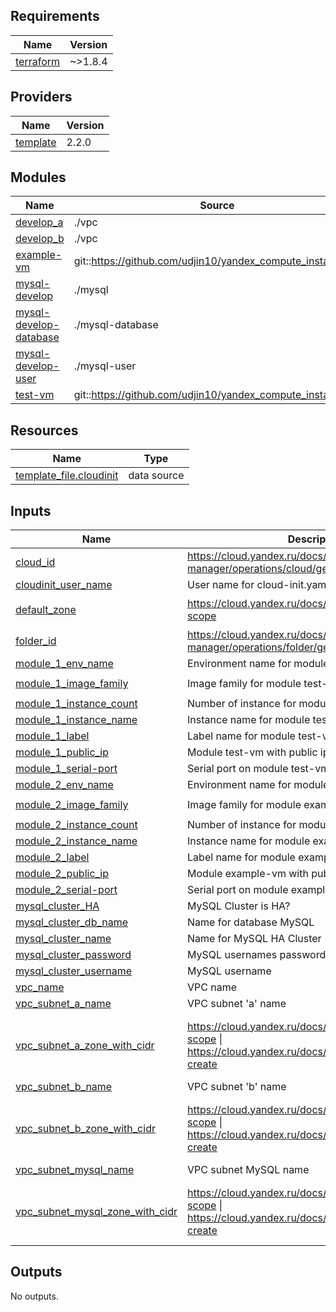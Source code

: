 <!-- BEGIN_TF_DOCS -->
## Requirements

| Name | Version |
|------|---------|
| <a name="requirement_terraform"></a> [terraform](#requirement\_terraform) | ~>1.8.4 |

## Providers

| Name | Version |
|------|---------|
| <a name="provider_template"></a> [template](#provider\_template) | 2.2.0 |

## Modules

| Name | Source | Version |
|------|--------|---------|
| <a name="module_develop_a"></a> [develop\_a](#module\_develop\_a) | ./vpc | n/a |
| <a name="module_develop_b"></a> [develop\_b](#module\_develop\_b) | ./vpc | n/a |
| <a name="module_example-vm"></a> [example-vm](#module\_example-vm) | git::https://github.com/udjin10/yandex_compute_instance.git | main |
| <a name="module_mysql-develop"></a> [mysql-develop](#module\_mysql-develop) | ./mysql | n/a |
| <a name="module_mysql-develop-database"></a> [mysql-develop-database](#module\_mysql-develop-database) | ./mysql-database | n/a |
| <a name="module_mysql-develop-user"></a> [mysql-develop-user](#module\_mysql-develop-user) | ./mysql-user | n/a |
| <a name="module_test-vm"></a> [test-vm](#module\_test-vm) | git::https://github.com/udjin10/yandex_compute_instance.git | main |

## Resources

| Name | Type |
|------|------|
| [template_file.cloudinit](https://registry.terraform.io/providers/hashicorp/template/latest/docs/data-sources/file) | data source |

## Inputs

| Name | Description | Type | Default | Required |
|------|-------------|------|---------|:--------:|
| <a name="input_cloud_id"></a> [cloud\_id](#input\_cloud\_id) | https://cloud.yandex.ru/docs/resource-manager/operations/cloud/get-id | `string` | n/a | yes |
| <a name="input_cloudinit_user_name"></a> [cloudinit\_user\_name](#input\_cloudinit\_user\_name) | User name for cloud-init.yaml | `string` | n/a | yes |
| <a name="input_default_zone"></a> [default\_zone](#input\_default\_zone) | https://cloud.yandex.ru/docs/overview/concepts/geo-scope | `string` | `"ru-central1-a"` | no |
| <a name="input_folder_id"></a> [folder\_id](#input\_folder\_id) | https://cloud.yandex.ru/docs/resource-manager/operations/folder/get-id | `string` | n/a | yes |
| <a name="input_module_1_env_name"></a> [module\_1\_env\_name](#input\_module\_1\_env\_name) | Environment name for module test-vm | `string` | n/a | yes |
| <a name="input_module_1_image_family"></a> [module\_1\_image\_family](#input\_module\_1\_image\_family) | Image family for module test-vm | `string` | `"ubuntu-2204-lts"` | no |
| <a name="input_module_1_instance_count"></a> [module\_1\_instance\_count](#input\_module\_1\_instance\_count) | Number of instance for module test-vm | `number` | n/a | yes |
| <a name="input_module_1_instance_name"></a> [module\_1\_instance\_name](#input\_module\_1\_instance\_name) | Instance name for module test-vm | `string` | n/a | yes |
| <a name="input_module_1_label"></a> [module\_1\_label](#input\_module\_1\_label) | Label name for module test-vm | `string` | n/a | yes |
| <a name="input_module_1_public_ip"></a> [module\_1\_public\_ip](#input\_module\_1\_public\_ip) | Module test-vm with public ip | `bool` | `true` | no |
| <a name="input_module_1_serial-port"></a> [module\_1\_serial-port](#input\_module\_1\_serial-port) | Serial port on module test-vm is enable | `number` | `1` | no |
| <a name="input_module_2_env_name"></a> [module\_2\_env\_name](#input\_module\_2\_env\_name) | Environment name for module example-vm | `string` | n/a | yes |
| <a name="input_module_2_image_family"></a> [module\_2\_image\_family](#input\_module\_2\_image\_family) | Image family for module example-vm | `string` | `"ubuntu-2204-lts"` | no |
| <a name="input_module_2_instance_count"></a> [module\_2\_instance\_count](#input\_module\_2\_instance\_count) | Number of instance for module example-vm | `number` | n/a | yes |
| <a name="input_module_2_instance_name"></a> [module\_2\_instance\_name](#input\_module\_2\_instance\_name) | Instance name for module example-vm | `string` | n/a | yes |
| <a name="input_module_2_label"></a> [module\_2\_label](#input\_module\_2\_label) | Label name for module example-vm | `string` | n/a | yes |
| <a name="input_module_2_public_ip"></a> [module\_2\_public\_ip](#input\_module\_2\_public\_ip) | Module example-vm with public ip | `bool` | `true` | no |
| <a name="input_module_2_serial-port"></a> [module\_2\_serial-port](#input\_module\_2\_serial-port) | Serial port on module example-vm is enable | `number` | `1` | no |
| <a name="input_mysql_cluster_HA"></a> [mysql\_cluster\_HA](#input\_mysql\_cluster\_HA) | MySQL Cluster is HA? | `bool` | `false` | no |
| <a name="input_mysql_cluster_db_name"></a> [mysql\_cluster\_db\_name](#input\_mysql\_cluster\_db\_name) | Name for database MySQL | `string` | n/a | yes |
| <a name="input_mysql_cluster_name"></a> [mysql\_cluster\_name](#input\_mysql\_cluster\_name) | Name for MySQL HA Cluster | `string` | n/a | yes |
| <a name="input_mysql_cluster_password"></a> [mysql\_cluster\_password](#input\_mysql\_cluster\_password) | MySQL usernames password | `string` | n/a | yes |
| <a name="input_mysql_cluster_username"></a> [mysql\_cluster\_username](#input\_mysql\_cluster\_username) | MySQL username | `string` | n/a | yes |
| <a name="input_vpc_name"></a> [vpc\_name](#input\_vpc\_name) | VPC name | `string` | n/a | yes |
| <a name="input_vpc_subnet_a_name"></a> [vpc\_subnet\_a\_name](#input\_vpc\_subnet\_a\_name) | VPC subnet 'a' name | `string` | n/a | yes |
| <a name="input_vpc_subnet_a_zone_with_cidr"></a> [vpc\_subnet\_a\_zone\_with\_cidr](#input\_vpc\_subnet\_a\_zone\_with\_cidr) | https://cloud.yandex.ru/docs/overview/concepts/geo-scope \| https://cloud.yandex.ru/docs/vpc/operations/subnet-create | <pre>list(object({<br/>    zone      = string<br/>    cidr      = string<br/>  }))</pre> | n/a | yes |
| <a name="input_vpc_subnet_b_name"></a> [vpc\_subnet\_b\_name](#input\_vpc\_subnet\_b\_name) | VPC subnet 'b' name | `string` | n/a | yes |
| <a name="input_vpc_subnet_b_zone_with_cidr"></a> [vpc\_subnet\_b\_zone\_with\_cidr](#input\_vpc\_subnet\_b\_zone\_with\_cidr) | https://cloud.yandex.ru/docs/overview/concepts/geo-scope \| https://cloud.yandex.ru/docs/vpc/operations/subnet-create | <pre>list(object({<br/>    zone      = string<br/>    cidr      = string<br/>  }))</pre> | n/a | yes |
| <a name="input_vpc_subnet_mysql_name"></a> [vpc\_subnet\_mysql\_name](#input\_vpc\_subnet\_mysql\_name) | VPC subnet MySQL name | `string` | n/a | yes |
| <a name="input_vpc_subnet_mysql_zone_with_cidr"></a> [vpc\_subnet\_mysql\_zone\_with\_cidr](#input\_vpc\_subnet\_mysql\_zone\_with\_cidr) | https://cloud.yandex.ru/docs/overview/concepts/geo-scope \| https://cloud.yandex.ru/docs/vpc/operations/subnet-create | <pre>list(object({<br/>    zone      = string<br/>    cidr      = string<br/>  }))</pre> | n/a | yes |

## Outputs

No outputs.
<!-- END_TF_DOCS -->